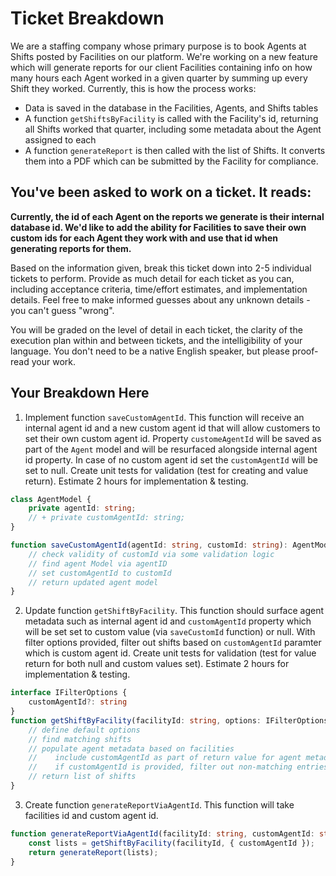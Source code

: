 # Ticket Breakdown
We are a staffing company whose primary purpose is to book Agents at Shifts posted by Facilities on our platform. We're working on a new feature which will generate reports for our client Facilities containing info on how many hours each Agent worked in a given quarter by summing up every Shift they worked. Currently, this is how the process works:

- Data is saved in the database in the Facilities, Agents, and Shifts tables
- A function `getShiftsByFacility` is called with the Facility's id, returning all Shifts worked that quarter, including some metadata about the Agent assigned to each
- A function `generateReport` is then called with the list of Shifts. It converts them into a PDF which can be submitted by the Facility for compliance.

## You've been asked to work on a ticket. It reads:

**Currently, the id of each Agent on the reports we generate is their internal database id. We'd like to add the ability for Facilities to save their own custom ids for each Agent they work with and use that id when generating reports for them.**


Based on the information given, break this ticket down into 2-5 individual tickets to perform. Provide as much detail for each ticket as you can, including acceptance criteria, time/effort estimates, and implementation details. Feel free to make informed guesses about any unknown details - you can't guess "wrong".


You will be graded on the level of detail in each ticket, the clarity of the execution plan within and between tickets, and the intelligibility of your language. You don't need to be a native English speaker, but please proof-read your work.

## Your Breakdown Here

1. Implement function `saveCustomAgentId`. This function will receive an internal agent id and a new custom agent id that will allow customers to set their own custom agent id. Property `customeAgentId` will be saved as part of the `Agent` model and will be resurfaced alongside internal agent id property. In case of no custom agent id set the `customAgentId` will be set to null. Create unit tests for validation (test for creating and value return). Estimate 2 hours for implementation & testing.

```ts
class AgentModel {
	private agentId: string;
	// + private customAgentId: string;
}

function saveCustomAgentId(agentId: string, customId: string): AgentModel {
	// check validity of customId via some validation logic
	// find agent Model via agentID
	// set customAgentId to customId
	// return updated agent model
}
```

2. Update function `getShiftByFacility`. This function should surface agent metadata such as internal agent id and `customAgentId` property which will be set set to custom value (via `saveCustomId` function) or null. With filter options provided, filter out shifts based on `customAgentId` paramter which is custom agent id. Create unit tests for validation (test for value return for both null and custom values set). Estimate 2 hours for implementation & testing.

```ts
interface IFilterOptions {
	customAgentId?: string 
}
function getShiftByFacility(facilityId: string, options: IFilterOptions): Shifts[] {
	// define default options
	// find matching shifts
	// populate agent metadata based on facilities
	//    include customAgentId as part of return value for agent metadata
	//    if customAgentId is provided, filter out non-matching entries
	// return list of shifts
}
```

3. Create function `generateReportViaAgentId`. This function will take facilities id and custom agent id.

```ts
function generateReportViaAgentId(facilityId: string, customAgentId: string): Shifts[] {
	const lists = getShiftByFacility(facilityId, { customAgentId });
	return generateReport(lists);
}
```
